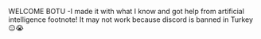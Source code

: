 WELCOME BOTU
-I made it with what I know and got help from artificial intelligence
footnote! It may not work because discord is banned in Turkey😑😭
